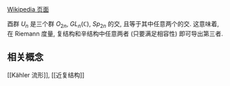 [Wikipedia 页面](https://en.wikipedia.org/wiki/Unitary_group#2-out-of-3_property)

酉群 $U_n$ 是三个群 $O_{2n}$, $GL_n(\mathbb{C})$, $Sp_{2n}$ 的交, 且等于其中任意两个的交. 这意味着, 在 Riemann 度量, 复结构和辛结构中任意两者 (只要满足相容性) 即可导出第三者.

## 相关概念

[[Kähler 流形]], [[近复结构]]